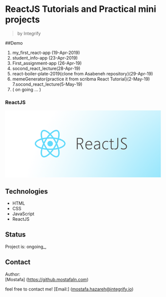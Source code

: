 # ReactJS Tutorials and Practical mini projects

>by Integrify

##Demo
1. my_first_react-app (19-Apr-2019)
2. student_info-app (23-Apr-2019)
3. First_assignment-app (26-Apr-19)
4. socond_react_lecture(28-Apr-19)
5. react-boiler-plate-2019{clone from Asabeneh repository}(29-Apr-19)
6. memeGenerator{practice it from scribma React Tutorial}(2-May-19)
7.socond_react_lecture(5-May-19)
8. ( on going ... )

### ReactJS

![ReactJS](react.png)


## Technologies

- HTML
- CSS
- JavaScript
- ReactJS

## Status

Project is: ongoing_,


## Contact

Author:  
[Mostafa]
(https://github.mostafaIn.com) 

feel free to contact me!
[Email:]
(mostafa.hazareh@integrify.io)

